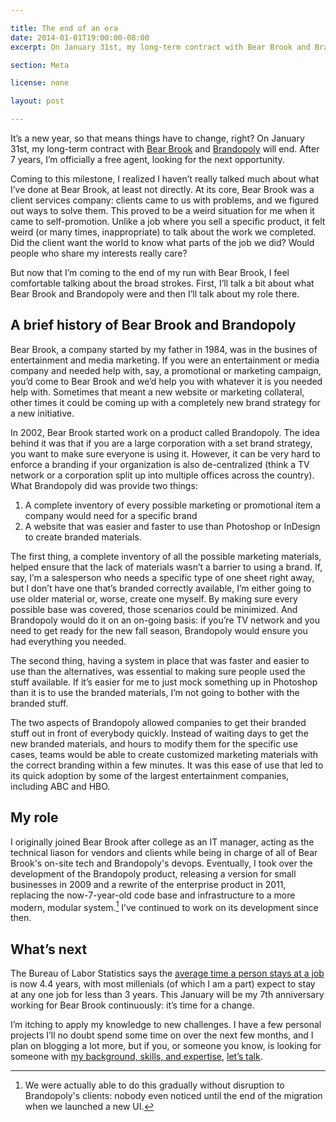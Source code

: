 ```yaml
---

title: The end of an era
date: 2014-01-01T19:00:00-08:00
excerpt: On January 31st, my long-term contract with Bear Brook and Brandopoly will end. After 7 years, I’m officially a free agent.

section: Meta

license: none

layout: post

---
```

It’s a new year, so that means things have to change, right? On January 31st, my long-term contract with [Bear Brook][1] and [Brandopoly][2] will end. After 7 years, I’m officially a free agent, looking for the next opportunity.

Coming to this milestone, I realized I haven’t really talked much about what I’ve done at Bear Brook, at least not directly. At its core, Bear Brook was a client services company: clients came to us with problems, and we figured out ways to solve them. This proved to be a weird situation for me when it came to self-promotion. Unlike a job where you sell a specific product, it felt weird (or many times, inappropriate) to talk about the work we completed. Did the client want the world to know what parts of the job we did? Would people who share my interests really care?

But now that I’m coming to the end of my run with Bear Brook, I feel comfortable talking about the broad strokes. First, I’ll talk a bit about what Bear Brook and Brandopoly were and then I’ll talk about my role there.

## A brief history of Bear Brook and Brandopoly

Bear Brook, a company started by my father in 1984, was in the busines of entertainment and media marketing. If you were an entertainment or media company and needed help with, say, a promotional or marketing campaign, you’d come to Bear Brook and we’d help you with whatever it is you needed help with. Sometimes that meant a new website or marketing collateral, other times it could be coming up with a completely new brand strategy for a new initiative.

In 2002, Bear Brook started work on a product called Brandopoly. The idea behind it was that if you are a large corporation with a set brand strategy, you want to make sure everyone is using it. However, it can be very hard to enforce a branding if your organization is also de-centralized (think a TV network or a corporation split up into multiple offices across the country). What Brandopoly did was provide two things:

1. A complete inventory of every possible marketing or promotional item a company would need for a specific brand
2. A website that was easier and faster to use than Photoshop or InDesign to create branded materials.

The first thing, a complete inventory of all the possible marketing materials, helped ensure that the lack of materials wasn’t a barrier to using a brand. If, say, I’m a salesperson who needs a specific type of one sheet right away, but I don’t have one that’s branded correctly available, I’m either going to use older material or, worse, create one myself. By making sure every possible base was covered, those scenarios could be minimized. And Brandopoly would do it on an on-going basis: if you’re  TV network and you need to get ready for the new fall season, Brandopoly would ensure you had everything you needed.

The second thing, having a system in place that was faster and easier to use than the alternatives, was essential to making sure people used the stuff available. If it’s easier for me to just mock something up in Photoshop than it is to use the branded materials, I’m not going to bother with the branded stuff.

The two aspects of Brandopoly allowed companies to get their branded stuff out in front of everybody quickly. Instead of waiting days to get the new branded materials, and hours to modify them for the specific use cases, teams would be able to create customized marketing materials with the correct branding within a few minutes. It was this ease of use that led to its quick adoption by some of the largest entertainment companies, including ABC and HBO.


## My role

I originally joined Bear Brook after college as an IT manager, acting as the technical liason for vendors and clients while being in charge of all of Bear Brook's on-site tech and Brandopoly's devops. Eventually, I took over the development of the Brandopoly product, releasing a version for small businesses in 2009 and a rewrite of the enterprise product in 2011, replacing the now-7-year-old code base and infrastructure to a more modern, modular system.[^2] I’ve continued to work on its development since then.

## What’s next

The Bureau of Labor Statistics says the [average time a person stays at a job][2] is now 4.4 years, with most millenials (of which I am a part) expect to stay at any one job for less than 3 years. This January will be my 7th anniversary working for Bear Brook continuously: it’s time for a change.

I’m itching to apply my knowledge to new challenges. I have a few personal projects I’ll no doubt spend some time on over the next few months, and I plan on blogging a lot more, but if you, or someone you know, is looking for someone with [my background, skills, and expertise][3], [let’s talk][4].

[^1]: This lead to the opportunity to move cross-country to Portland, Oregon.
[^2]: We were actually able to do this gradually without disruption to Brandopoly's clients: nobody even noticed until the end of the migration when we launched a new UI.


[1]: http://bearbrook.com "Bear Brook’s website"
[2]: http://www.forbes.com/sites/jeannemeister/2012/08/14/job-hopping-is-the-new-normal-for-millennials-three-ways-to-prevent-a-human-resource-nightmare/ "Job Hopping Is the “New Normal” for Millennials: Three Ways to Prevent a Human Resource Nightmare"
[3]: http://brandopoly.com "Brandopoly’s website"
[4]: http://marktrapp.com/about "My about page"
[5]: http://marktrapp.com/contact "My contact page"
